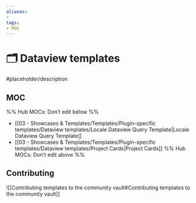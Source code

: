 ```yaml
---
aliases:
- 
tags: 
- MOC
---
```


# 🗂️ Dataview templates

#placeholder/description 

## MOC

%% Hub MOCs: Don’t edit below  %%
-  [[03 - Showcases & Templates/Templates/Plugin-specific templates/Dataview templates/Locale Dataview Query Template|Locale Dataview Query Template]]
-  [[03 - Showcases & Templates/Templates/Plugin-specific templates/Dataview templates/Project Cards|Project Cards]]
%% Hub MOCs: Don’t edit above  %%

## Contributing

![[Contributing templates to the community vault#Contributing templates to the community vault]]